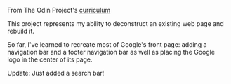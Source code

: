 From The Odin Project's [curriculum](http://www.theodinproject.com/courses/web-development-101/lessons/html-css)

This project represents my ability to deconstruct an existing web page and rebuild it.

So far, I've learned to recreate most of Google's front page: adding a navigation bar and a footer navigation bar as well as placing the Google logo in the center of its page.

Update: Just added a search bar!
